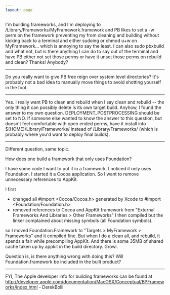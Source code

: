```yaml
---
layout: page
---
```


I'm building frameworks, and I'm deploying to /Library/Frameworks/MyFramework.framework and PB likes to set a -w perm on the framework preventing my from cleaning and building without kicking back to a terminal and either sudoing or chmod u+w on MyFramework... which is annoying to say the least.  I can also sudo pbxbuild and what not, but is there anything I can do to say out of the terminal and have PB either not set those perms or have it unset those perms on rebuild and clean?  Thanks!  Anybody?

----

Do you really want to give PB free reign over system level directories? It's probably not a bad idea to manually move things to avoid shotting yourself in the foot.

----

Yes.  I really want PB to clean and rebuild when I say clean and rebuild -- the only thing it can possibly delete is its own target build.  Anyhow, I found the answer to my own question.  DEPLOYMENT_POSTPROCESSING should be set to NO.  If someone else wanted to know the answer to this question, but doesn't feel comfortable with open ended perms, have it install into $(HOME)/Library/Frameworks/ instead of /Library/Frameworks/ (which is probably where you'd want to deploy final builds).

----

Different question, same topic.

How does one build a framework that only uses Foundation?

I have some code I want to put it in a framework. I noticed it only uses Foundation. I started it a Cocoa application. So I want to remove unnecessary references to AppKit.

I first
* changed all #import <Cocoa/Cocoa.h> generated by Xcode to  #import <Foundation/Foundation.h>
* removed references to Cocoa and AppKit framework from "External Frameworks And Libraries > Other Frameworks"
I then compiled but the linker complained about missing symbols (all Foundation symbols).

so I moved Foundation.Framework to "Targets > MyFramework > Frameworks" and it compiled fine.
But when I do a clean all, and rebuild, it spends a fair while precompiling AppKit. And there is some 35MB of shared cache taken up by appkit in the build directory. Growl. 

Question is, is there anything wrong with doing this? Will Foundation.framework be included in the built product?

----

FYI, The Apple developer info for building frameworks can be found at http://developer.apple.com/documentation/MacOSX/Conceptual/BPFrameworks/index.html - DerekBolli
